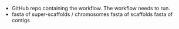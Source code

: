 - GitHub repo containing the workflow. The workflow needs to run. 
- fasta of super-scaffolds / chromosomes
fasta of scaffolds
fasta of contigs